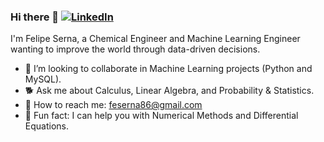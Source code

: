 ### Hi there 👋 [![LinkedIn](https://img.shields.io/badge/linkedin-%230077B5.svg?&style=for-the-badge&logo=linkedin&logoColor=white)][1]
I'm Felipe Serna, a Chemical Engineer and Machine Learning Engineer wanting to improve the world through data-driven decisions.

[1]: https://www.linkedin.com/in/felipesernabarbosa/

- 🐶 I’m looking to collaborate in Machine Learning projects (Python and MySQL).
- 🐕 Ask me about Calculus, Linear Algebra, and Probability & Statistics.
- :bear: How to reach me: feserna86@gmail.com<!--- 😄 Pronouns: ...-->
- :wolf: Fun fact: I can help you with Numerical Methods and Differential Equations.
